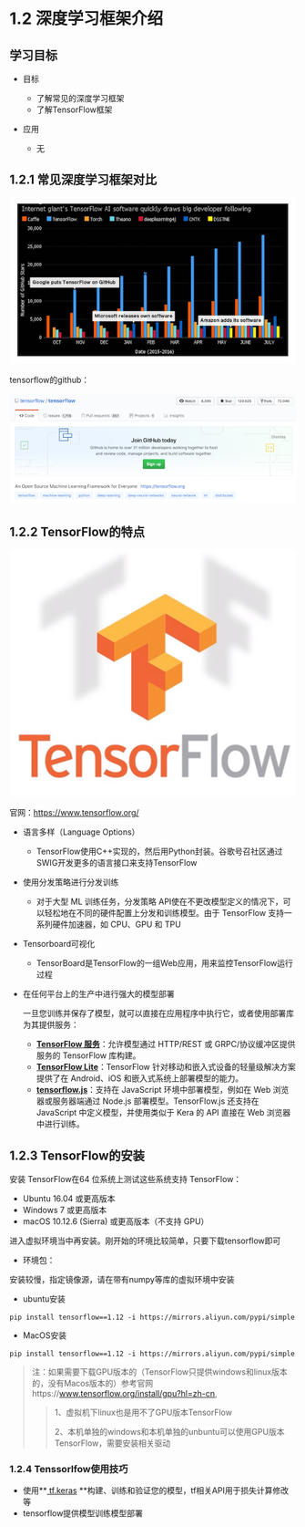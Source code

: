 # 1.2 深度学习框架介绍

## 学习目标

- 目标
  - 了解常见的深度学习框架
  - 了解TensorFlow框架

- 应用
  - 无

## 1.2.1 常见深度学习框架对比

![框架关注](../images/框架关注.png)

tensorflow的github：

![](../images/tensorflowgithub.png)

## 1.2.2 TensorFlow的特点

![tensorflow](../images/tensorflow.png)

官网：https://www.tensorflow.org/

* 语言多样（Language Options）

  * TensorFlow使用C++实现的，然后用Python封装。谷歌号召社区通过SWIG开发更多的语言接口来支持TensorFlow

* 使用分发策略进行分发训练

  * 对于大型 ML 训练任务，分发策略 API使在不更改模型定义的情况下，可以轻松地在不同的硬件配置上分发和训练模型。由于 TensorFlow 支持一系列硬件加速器，如 CPU、GPU 和 TPU

* Tensorboard可视化

  * TensorBoard是TensorFlow的一组Web应用，用来监控TensorFlow运行过程

* 在任何平台上的生产中进行强大的模型部署

  一旦您训练并保存了模型，就可以直接在应用程序中执行它，或者使用部署库为其提供服务：

  - [**TensorFlow 服务**](https://www.tensorflow.org/tfx/serving/)：允许模型通过 HTTP/REST 或 GRPC/协议缓冲区提供服务的 TensorFlow 库构建。
  - [**TensorFlow Lite**](https://www.tensorflow.org/mobile/tflite/)：TensorFlow 针对移动和嵌入式设备的轻量级解决方案提供了在 Android、iOS 和嵌入式系统上部署模型的能力。
  - [**tensorflow.js**](https://js.tensorflow.org/)：支持在 JavaScript 环境中部署模型，例如在 Web 浏览器或服务器端通过 Node.js 部署模型。TensorFlow.js 还支持在 JavaScript 中定义模型，并使用类似于 Kera 的 API 直接在 Web 浏览器中进行训练。

## 1.2.3 TensorFlow的安装

安装 TensorFlow在64 位系统上测试这些系统支持 TensorFlow：

- Ubuntu 16.04 或更高版本
- Windows 7 或更高版本
- macOS 10.12.6 (Sierra) 或更高版本（不支持 GPU）

进入虚拟环境当中再安装。刚开始的环境比较简单，只要下载tensorflow即可

- 环境包：

安装较慢，指定镜像源，请在带有numpy等库的虚拟环境中安装

- ubuntu安装

```
pip install tensorflow==1.12 -i https://mirrors.aliyun.com/pypi/simple
```

- MacOS安装

```
pip install tensorflow==1.12 -i https://mirrors.aliyun.com/pypi/simple
```

> 注：如果需要下载GPU版本的（TensorFlow只提供windows和linux版本的，没有Macos版本的）参考官网https://www.tensorflow.org/install/gpu?hl=zh-cn, 
>
> > 1、虚拟机下linux也是用不了GPU版本TensorFlow
> >
> > 2、本机单独的windows和本机单独的unbuntu可以使用GPU版本TensorFlow，需要安装相关驱动

### 1.2.4 Tenssorlfow使用技巧

* 使用**[ tf.keras](https://www.tensorflow.org/guide/keras) **构建、训练和验证您的模型，tf相关API用于损失计算修改等
* tensorflow提供模型训练模型部署
